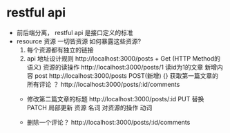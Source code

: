 # restful  api

- 前后端分离，  restful  api  是接口定义的标准
- resource  资源
    一切皆资源  如何暴露这些资源?
    1. 每个资源都有独立的链接
    2. api 地址设计规则
        http://localhost:3000/posts  +  Get (HTTP Method的语义) 资源的读操作
        http://localhost:3000/posts/1  读id为1的文章
        新增内容  post
        http://localhost:3000/posts   POST(新增) {}
        获取第一篇文章的所有评论 ？
         http://localhost:3000/posts/:id/comments
          <!-- http://localhost:3000/comments?pid=2 -->
    - 修改第二篇文章的标题
         http://localhost:3000/posts/:id     PUT 替换  PATCH  局部更新
         资源   名词    对资源的操作    动词

    - 删除一个评论？
         http://localhost:3000/posts/:id/comments

